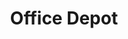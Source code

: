 ---
title: "Office Depot"
url: /las-vegas/office-depot-west-charleston-boulevard-2/
shop: Schreibwaren
---